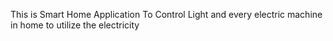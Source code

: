 This is Smart Home Application To Control Light and every electric machine in home to utilize the electricity